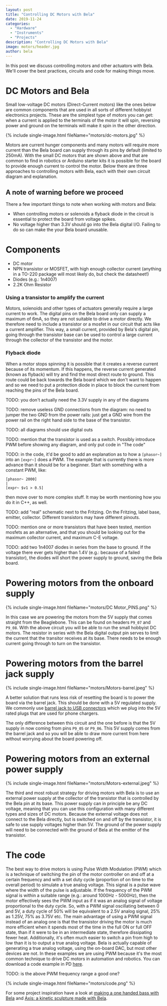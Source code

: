 ```yaml
---
layout: post
title: "Controlling DC Motors with Bela"
date: 2019-11-24
categories:
  - "Hardware"
  - "Instruments"
  - "Projects"
description: "Controlling DC Motors with Bela"
image: motors/header.jpg
author: bela
---
```


In this post we discuss controlling motors and other actuators with Bela. We'll cover the best practices, circuits and code for making things move.

# DC Motors and Bela

Small low-voltage DC motors (Direct-Current motors) like the ones below are common components that are used in all sorts of different hobbyist electronics projects. These are the simplest type of motors you can get: when a current is applied to the terminals of the motor it will spin, reversing power and ground on the terminals will make it spin in the other direction.

{% include single-image.html fileName="motors/dc-motors.jpg" %}

Motors are current hunger components and many motors will require more current than the Bela board can supply through its pins by default (limited to 250mA). With the small DC motors that are shown above and that are common to find in robotics or Arduino starter kits it is possible for the board to provide enough current to control the motor. Below there are three approaches to controlling motors with Bela, each with their own circuit diagram and explanation.

## A note of warning before we proceed

There a few important things to note when working with motors and Bela:

- When controlling motors or solenoids a flyback diode in the circuit is essential to protect the board from voltage spikes.
- No voltage higher than 3.3V should go into the Bela digital I/O. Failing to do so can make the your Bela board unusable.

# Components

- DC motor
- NPN transistor or MOSFET, with high enough collector current (anything in a TO-220 package will most likely do, but check the datasheet!)
- Diodes (e.g.: 1n4007)
- 2.2K Ohm Resistor


### Using a transistor to amplify the current

Motors, solenoids and other types of actuators generally require a large current to work. The digital pins on the Bela board only can supply a maximum of 6mA, so they are not suitable to drive a motor directly. We therefore need to include a transistor or a mosfet in our circuit that acts like a current amplifier. This way, a small current, provided by Bela's digital pin, going through the transistor base can be used to control a large current through the collector of the transistor and the motor.

### Flyback diode

When a motor stops spinning it is possible that it creates a reverse current because of its momentum. If this happens, the reverse current generated (known as flyback) will try and find the most direct route to ground. This route could be back towards the Bela board which we don't want to happen and so we need to put a protection diode in place to block the current from reaching the pins of the Bela board.

TODO: you don't actually need the 3.3V supply in any of the diagrams

TODO: remove useless GND connections from the diagram: no need to jumper the two GND from the power rails: just get a GND wire from the power rail on the right hand side to the base of the transistor.

TODO: all diagrams should use digital outs

TODO: mention that the transistor is used as a switch. Possibly introduce PWM before showing any diagram, and only put code in "The code"

TODO: in the code, it'd be good to add an explanation as to how a `[phasor~]` into an `[expr~]` does a PWM. The example that is currently there is more advance than it should be for a beginner. Start with something with a constant PWM, like:
```
[phasor~ 2000]
|
[expr~ $v1 > 0.5]
```
 then move over to more complex stuff. It may be worth mentioning how you do it in C++, as well.

TODO: add "real" schematic next to the Fritzing. On the Fritzing, label base, emitter, collector. Different transistors may have different pinouts.

TODO: mention one or more transistors that have been tested, mention mosfets as an alternative, and that you should be looking out for the maximum collector current, and maximum C-E voltage.

TODO: add two 1n4007 diodes in series from the base to ground. If the voltage there ever gets higher than 1.4V (e.g.: because of a failed transistor), the diodes will short the power supply to ground, saving the Bela board.

# Powering motors from the onboard supply

{% include single-image.html fileName="motors/DC Motor_PINS.png" %}

In this case we are powering the motors from the 5V supply that comes straight from the Beaglebone. This can be found on headers `P9_07` and `P9_08`. With the above circuit you will be able to run the small hobbyist DC motors. The resistor in series with the Bela digital output pin serves to limit the current that the transitor receives at its base. There needs to be enough current going through to turn on the transistor. 

# Powering motors from the barrel jack supply

{% include single-image.html fileName="motors/Motors-barrel.jpeg" %}

A better solution that runs less risk of resetting the board is to power the board via the barrel jack. This should be done with a 5V regulated supply. We commonly use [barrel jack to USB connectors]() which we plug into the 5V rated plugs that are used for phone chargers.

The only difference between this circuit and the one before is that the 5V supply in now coming from pins `P9_05` or `P9_06`. This 5V supply comes from the barrel jack and so you will be able to draw more current from here without worrying about the board powering off.

# Powering motors from an external power supply

{% include single-image.html fileName="motors/Motors-external.jpeg" %}

The third and most robust strategy for driving motors with Bela is to use an external power supply at the collector of the transistor that is controlled by the Bela pin at its base. This power supply can in principle be any DC voltage, meaning that you can use this configuration with many different types and sizes of DC motors. Because the external voltage does not connect to the Bela directly, but is switched on and off by the transistor, it is safe to use supply voltages higher than 5V. The ground of the power supply will need to be connected with the ground of Bela at the emitter of the transistor.

# The code

The best way to drive motors is using Pulse Width Modulation (PWM) which is a technique of switching the pin of the motor controller on and off at a certain frequency and with a set duty cycle (proportion of on time to the overall period) to simulate a true analog voltage. This signal is a pulse wave where the width of the pulse is adjustable. If the frequency of the PWM signal is within a suitable range (e.g.: around 1000Hz - 5000Hz), then the motor effectively sees the PWM input as if it was an analog signal of voltage proportional to the duty cycle. So, with a PWM signal oscillating between 0 and 5V, a duty cycle of 50% will be equivalent to a 2.5V analog signal, 25% as 1.25V, 75% as 3.75V etc. The main advantage of using a PWM signal instead of an analog one is that the transistor driving the motor is much more efficient when it spends most of the time in the full ON or full OFF state, than if it were to be in an intermediate state, therefore dissipating fewer heat. Additionally, it's often much easier to switch a pin from high to low than it is to output a true analog voltage. Bela is actually capable of generating a true analog voltage, using the on-board DAC, but most other devices are not.
In these examples we are using PWM because it's the most common technique to drive DC motors in automation and robotics.
You can download a code example in PD [here](add-link).

TODO: is the above PWM frequency range a good one?

{% include single-image.html fileName="motors/code.png" %}


For some project inspiration have a look at [making a one handed bass with Bela](https://blog.bela.io/2016/02/01/making-the-one-handed-bass-with-bela/) and [Axis: a kinetic sculpture made with Bela](https://blog.bela.io/2017/02/27/axis/).
